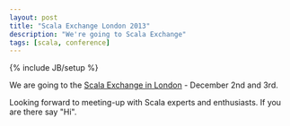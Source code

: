 ```yaml
---
layout: post
title: "Scala Exchange London 2013"
description: "We're going to Scala Exchange"
tags: [scala, conference]
---
```

{% include JB/setup %}

We are going to the [Scala Exchange in London](http://skillsmatter.com/event/scala/scala-exchange-2013) - December 2nd and 3rd. 

Looking forward to meeting-up with Scala experts and enthusiasts. If you are there say "Hi". 


